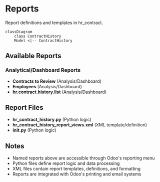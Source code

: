 # Reports

Report definitions and templates in hr_contract.

```mermaid
classDiagram
    class ContractHistory
    Model <|-- ContractHistory
```

## Available Reports

### Analytical/Dashboard Reports
- **Contracts to Review** (Analysis/Dashboard)
- **Employees** (Analysis/Dashboard)
- **hr.contract.history.list** (Analysis/Dashboard)


## Report Files

- **hr_contract_history.py** (Python logic)
- **hr_contract_history_report_views.xml** (XML template/definition)
- **__init__.py** (Python logic)

## Notes
- Named reports above are accessible through Odoo's reporting menu
- Python files define report logic and data processing
- XML files contain report templates, definitions, and formatting
- Reports are integrated with Odoo's printing and email systems
